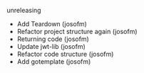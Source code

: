 unreleasing
 - Add Teardown (josofm)
 - Refactor project structure again (josofm)
 - Returning code (josofm) 
 - Update jwt-lib (josofm) 
 - Refactor code structure (josofm)
 - Add gotemplate (josofm)